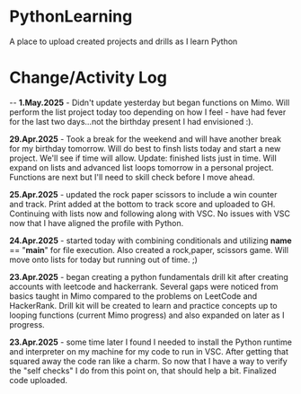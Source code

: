 # PythonLearning

A place to upload created projects and drills as I learn Python

# Change/Activity Log 

--
**1.May.2025** - Didn't update yesterday but began functions on Mimo.  Will perform the list project today too depending on how I feel - have had fever for the last two days...not the birthday present I had envisioned :). 

**29.Apr.2025** - Took a break for the weekend and will have another break for my birthday tomorrow.  Will do best to finsh lists today and start a new project. We'll see if time will allow. Update: finished lists just in time.  Will expand on lists and advanced list loops tomorrow in a personal project. Functions are next but I'll need to skill check before I move ahead.

**25.Apr.2025** - updated the rock paper scissors to include a win counter and track.  Print added at the bottom to track score and uploaded to GH. Continuing with lists now and following along with VSC.  No issues with VSC now that I have aligned the profile with Python.  

**24.Apr.2025** - started today with combining conditionals and utilizing __name__ == "__main__" for file execution. Also created a rock,paper, scissors game. Will move onto lists for today but running out of time. ;)

**23.Apr.2025** - began creating a python fundamentals drill kit after creating accounts with leetcode and hackerrank.  Several gaps were noticed from basics taught in Mimo compared to the problems on LeetCode and HackerRank. Drill kit will be created to learn and practice concepts up to looping functions (current Mimo progress) and also expanded on later as I progress.

**23.Apr.2025** - some time later I found I needed to install the Python runtime and interpreter on my machine for my code to run in VSC. After getting that squared away the code ran like a charm.  So now that I have a way to verify the "self checks" I do from this point on, that should help a bit.  Finalized code uploaded.

